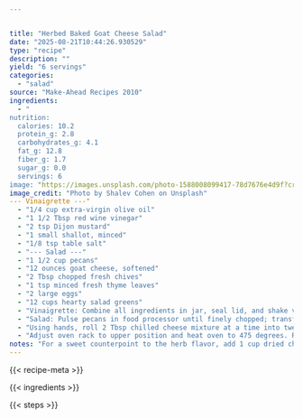 ```yaml
---


title: "Herbed Baked Goat Cheese Salad"
date: "2025-08-21T10:44:26.930529"
type: "recipe"
description: ""
yield: "6 servings"
categories:
  - "salad"
source: "Make-Ahead Recipes 2010"
ingredients:
  - "
nutrition:
  calories: 10.2
  protein_g: 2.8
  carbohydrates_g: 4.1
  fat_g: 12.8
  fiber_g: 1.7
  sugar_g: 0.0
  servings: 6
image: "https://images.unsplash.com/photo-1588008099417-78d7676e4d9f?crop=entropy&cs=tinysrgb&fit=max&fm=jpg&ixid=M3w3OTQ5MzV8MHwxfHNlYXJjaHwxfHxoZXJiZWQlMjBiYWtlZCUyMGdvYXQlMjBjaGVlc2UlMjBzYWxhZCUyMGZvb2QlMjBzYWxhZHxlbnwxfDB8fHwxNzU1Nzk1OTA1fDA&ixlib=rb-4.1.0&q=80&w=1080"
image_credit: "Photo by Shalev Cohen on Unsplash"
--- Vinaigrette ---"
  - "1/4 cup extra-virgin olive oil"
  - "1 1/2 Tbsp red wine vinegar"
  - "2 tsp Dijon mustard"
  - "1 small shallot, minced"
  - "1/8 tsp table salt"
  - "--- Salad ---"
  - "1 1/2 cup pecans"
  - "12 ounces goat cheese, softened"
  - "2 Tbsp chopped fresh chives"
  - "1 tsp minced fresh thyme leaves"
  - "2 large eggs"
  - "12 cups hearty salad greens"
  - "Vinaigrette: Combine all ingredients in jar, seal lid, and shake vigorously until emulsified; set aside."
  - "Salad: Pulse pecans in food processor until finely chopped; transfer to medium bowl. Add cheese, chives, and thyme to food processor and process until smooth. Refrigerate cheese mixture in covered bowl until firm, at least 1 hour or up to 2 days."
  - "Using hands, roll 2 Tbsp chilled cheese mixture at a time into twelve 11/2-inch balls. Beat eggs in medium bowl. One at a time, dip balls in egg, then roll in nuts, pressing gently to adhere. Place balls 2 inches apart on rimmed baking sheet. Press balls into 2-inch disks with greased measuring cup. Cover with plastic wrap and freeze until completely firm, at least 2 hours or up to 1 week."
  - "Adjust oven rack to upper position and heat oven to 475 degrees. Remove plastic and spray cheese lightly with nonstick cooking spray. Bake until nuts are golden brown and cheese is warmed through, 7 to 10 minutes. Let cook 3 minutes. Toss greens with vinaigrette. Serve warm cheese rounds over dressed greens."
notes: "For a sweet counterpoint to the herb flavor, add 1 cup dried cherries, golden raisins or dried cranberries to the salad just before tossing it."
---
```


{{< recipe-meta >}}

{{< ingredients >}}

{{< steps >}}
